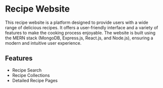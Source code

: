 # Recipe Website

This recipe website is a platform designed to provide users with a wide range of delicious recipes. 
It offers a user-friendly interface and a variety of features to make the cooking process enjoyable. 
The website is built using the MERN stack (MongoDB, Express.js, React.js, and Node.js), ensuring a modern and intuitive user experience.

## Features

- Recipe Search
- Recipe Collections
- Detailed Recipe Pages
